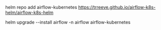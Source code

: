 helm repo add airflow-kubernetes https://trreeve.github.io/airflow-k8s-helm/airflow-k8s-helm

helm upgrade --install airflow -n airflow airflow-kubernetes
